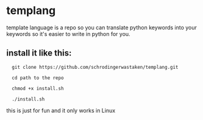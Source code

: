# templang
template language is a repo so you can translate python keywords into your keywords so it's easier to write in python for you.

## install it like this:

```
  git clone https://github.com/schrodingerwastaken/templang.git
  
  cd path to the repo
  
  chmod +x install.sh
  
  ./install.sh
```
  
  
  
  
this is just for fun and it only works in Linux

